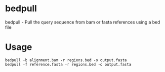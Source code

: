# bedpull
bedpull - Pull the query sequence from bam or fasta references using a bed file


# Usage

```
bedpull -b alignment.bam -r regions.bed -o output.fasta
bedpull -f reference.fasta -r regions.bed -o output.fasta
```

